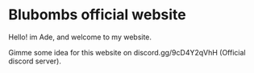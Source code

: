 # Blubombs official website
Hello! im Ade, and welcome to my website.

Gimme some idea for this website on discord.gg/9cD4Y2qVhH (Official discord server).

